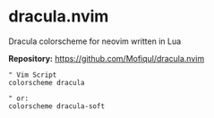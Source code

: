 # dracula.nvim

Dracula colorscheme for neovim written in Lua

**Repository:** <https://github.com/Mofiqul/dracula.nvim>

```
" Vim Script
colorscheme dracula

" or:
colorscheme dracula-soft
```

<!-- vim: set ft=markdown: -->